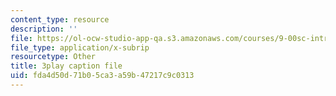 ```yaml
---
content_type: resource
description: ''
file: https://ol-ocw-studio-app-qa.s3.amazonaws.com/courses/9-00sc-introduction-to-psychology-fall-2011/fda4d50d71b05ca3a59b47217c9c0313_vf1U3Nt3HQk.vtt
file_type: application/x-subrip
resourcetype: Other
title: 3play caption file
uid: fda4d50d-71b0-5ca3-a59b-47217c9c0313
---
```

